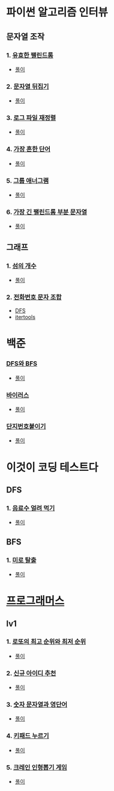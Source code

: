 # 파이썬 알고리즘 인터뷰
## 문자열 조작
### 1. [유효한 팰린드롬](https://leetcode.com/problems/valid-palindrome/)
* [풀이](https://github.com/dongjun0128/Algorithm_Study/blob/main/Python_Algorithm_Interview/%EB%AC%B8%EC%9E%90%EC%97%B4%20%EC%A1%B0%EC%9E%91/1.%20%EC%9C%A0%ED%9A%A8%ED%95%9C%20%ED%8C%B0%EB%A6%B0%EB%93%9C%EB%A1%AC.py)

### 2. [문자열 뒤집기](https://leetcode.com/problems/reverse-string/)
* [풀이](https://github.com/dongjun0128/Algorithm_Study/blob/main/Python_Algorithm_Interview/%EB%AC%B8%EC%9E%90%EC%97%B4%20%EC%A1%B0%EC%9E%91/2.%20%EB%AC%B8%EC%9E%90%EC%97%B4%20%EB%92%A4%EC%A7%91%EA%B8%B0.py)

### 3. [로그 파일 재정렬](https://leetcode.com/problems/reorder-data-in-log-files/)
* [풀이](https://github.com/dongjun0128/Algorithm_Study/blob/main/Python_Algorithm_Interview/%EB%AC%B8%EC%9E%90%EC%97%B4%20%EC%A1%B0%EC%9E%91/3.%20%EB%A1%9C%EA%B7%B8%ED%8C%8C%EC%9D%BC%20%EC%9E%AC%EC%A0%95%EB%A0%AC.py)

### 4. [가장 흔한 단어](https://leetcode.com/problems/most-common-word/)
* [풀이](https://github.com/dongjun0128/Algorithm_Study/blob/main/Python_Algorithm_Interview/%EB%AC%B8%EC%9E%90%EC%97%B4%20%EC%A1%B0%EC%9E%91/4.%20%EA%B0%80%EC%9E%A5%20%ED%9D%94%ED%95%9C%20%EB%8B%A8%EC%96%B4.py)

### 5. [그룹 애너그램](https://leetcode.com/problems/group-anagrams/)
* [풀이](https://github.com/dongjun0128/Algorithm_Study/blob/main/Python_Algorithm_Interview/%EB%AC%B8%EC%9E%90%EC%97%B4%20%EC%A1%B0%EC%9E%91/5.%20%EA%B7%B8%EB%A3%B9%20%EC%95%A0%EB%84%88%EA%B7%B8%EB%9E%A8.py)

### 6. [가장 긴 팰린드롬 부분 문자열](https://leetcode.com/problems/longest-palindromic-substring/)
* [풀이](https://github.com/dongjun0128/Algorithm_Study/blob/main/Python_Algorithm_Interview/%EB%AC%B8%EC%9E%90%EC%97%B4%20%EC%A1%B0%EC%9E%91/6.%20%EA%B0%80%EC%9E%A5%20%EA%B8%B4%20%ED%8C%B0%EB%A6%B0%EB%93%9C%EB%A1%AC%20%EB%B6%80%EB%B6%84%20%EB%AC%B8%EC%9E%90%EC%97%B4.py)

## 그래프

### 1. [섬의 개수](https://leetcode.com/problems/number-of-islands/)
* [풀이](https://github.com/dongjun0128/Algorithm_Study/blob/main/Python_Algorithm_Interview/%EA%B7%B8%EB%9E%98%ED%94%84/1.%20%EC%84%AC%EC%9D%98%20%EA%B0%9C%EC%88%98.py)

### 2. [전화번호 문자 조합](https://leetcode.com/problems/letter-combinations-of-a-phone-number/)
* [DFS](https://github.com/dongjun0128/Algorithm_Study/blob/main/Python_Algorithm_Interview/%EA%B7%B8%EB%9E%98%ED%94%84/2.%20%EC%A0%84%ED%99%94%EB%B2%88%ED%98%B8%20%EB%AC%B8%EC%9E%90%20%EC%A1%B0%ED%95%A9(DFS).py)
* [itertools](https://github.com/dongjun0128/Algorithm_Study/blob/main/Python_Algorithm_Interview/%EA%B7%B8%EB%9E%98%ED%94%84/2.%20%EC%A0%84%ED%99%94%EB%B2%88%ED%98%B8%20%EB%AC%B8%EC%9E%90%20%EC%A1%B0%ED%95%A9(itertools).py)

# 백준

### [DFS와 BFS](https://www.acmicpc.net/problem/1260)
* [풀이](https://github.com/dongjun0128/Algorithm_Study/blob/main/BAEKJOON/1260.%20DFS%EC%99%80%20BFS.py)
### [바이러스](https://www.acmicpc.net/problem/2606)
* [풀이](https://github.com/dongjun0128/Algorithm_Study/blob/main/BAEKJOON/2606.%20%EB%B0%94%EC%9D%B4%EB%9F%AC%EC%8A%A4.py)
### [단지번호붙이기](https://www.acmicpc.net/problem/2667)
* [풀이](https://github.com/dongjun0128/Algorithm_Study/blob/main/BAEKJOON/2667.%20%EB%8B%A8%EC%A7%80%EB%B2%88%ED%98%B8%EB%B6%99%EC%9D%B4%EA%B8%B0.py)

# 이것이 코딩 테스트다

## DFS

### 1. [음료수 얼려 먹기](https://github.com/dongjun0128/Algorithm_Study/blob/main/Python_This_Is_CodingTest/%EC%9D%8C%EB%A3%8C%EC%88%98%20%EC%96%BC%EB%A0%A4%EB%A8%B9%EA%B8%B0/%EB%AC%B8%EC%A0%9C.md)
* [풀이](https://github.com/dongjun0128/Algorithm_Study/blob/main/Python_This_Is_CodingTest/%EC%9D%8C%EB%A3%8C%EC%88%98%20%EC%96%BC%EB%A0%A4%EB%A8%B9%EA%B8%B0/%EC%9D%8C%EB%A3%8C%EC%88%98%20%EC%96%BC%EB%A0%A4%EB%A8%B9%EA%B8%B0.py)

## BFS

### 1. [미로 탈출](https://github.com/dongjun0128/Algorithm_Study/blob/main/Python_This_Is_CodingTest/%EB%AF%B8%EB%A1%9C%20%ED%83%88%EC%B6%9C/%EB%AF%B8%EB%A1%9C%20%ED%83%88%EC%B6%9C.md)
* [풀이](https://github.com/dongjun0128/Algorithm_Study/blob/main/Python_This_Is_CodingTest/%EB%AF%B8%EB%A1%9C%20%ED%83%88%EC%B6%9C/%EB%AF%B8%EB%A1%9C%20%ED%83%88%EC%B6%9C.py)

# [프로그래머스](https://programmers.co.kr/)
## lv1
### 1. [로또의 최고 순위와 최저 순위](https://programmers.co.kr/learn/courses/30/lessons/77484)
* [풀이](https://github.com/dongjun0128/Algorithm_Study/blob/main/Solution/Level_1/%EB%A1%9C%EB%98%90%EC%9D%98%20%EC%B5%9C%EA%B3%A0%20%EC%88%9C%EC%9C%84%EC%99%80%20%EC%B5%9C%EC%A0%80%20%EC%88%9C%EC%9C%84/main.py)

### 2. [신규 아이디 추천](https://programmers.co.kr/learn/courses/30/lessons/72410)
* [풀이](https://github.com/dongjun0128/Algorithm_Study/tree/main/Solution/Level_1/%EC%8B%A0%EA%B7%9C%20%EC%95%84%EC%9D%B4%EB%94%94%20%EC%B6%94%EC%B2%9C/main.py)

### 3. [숫자 문자열과 영단어](https://programmers.co.kr/learn/courses/30/lessons/81301)
* [풀이](https://github.com/dongjun0128/Algorithm_Study/tree/main/Solution/Level_1/%EC%88%AB%EC%9E%90%20%EB%AC%B8%EC%9E%90%EC%97%B4%EA%B3%BC%20%EC%98%81%EB%8B%A8%EC%96%B4/main.py)

### 4. [키패드 누르기](https://programmers.co.kr/learn/courses/30/lessons/67256)
* [풀이](https://github.com/dongjun0128/Algorithm_Study/blob/main/Solution/Level_1/%ED%82%A4%ED%8C%A8%EB%93%9C%20%EB%88%84%EB%A5%B4%EA%B8%B0/main.py)

### 5. [크레인 인형뽑기 게임](https://programmers.co.kr/learn/courses/30/lessons/64061)
* [풀이](https://github.com/dongjun0128/Algorithm_Study/blob/main/Solution/Level_1/%ED%81%AC%EB%A0%88%EC%9D%B8%20%EC%9D%B8%ED%98%95%EB%BD%91%EA%B8%B0%20%EA%B2%8C%EC%9E%84/main.py)


